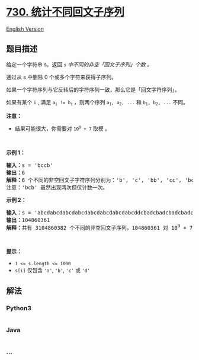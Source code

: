 # [730. 统计不同回文子序列](https://leetcode.cn/problems/count-different-palindromic-subsequences)

[English Version](/solution/0700-0799/0730.Count%20Different%20Palindromic%20Subsequences/README_EN.md)

## 题目描述

<!-- 这里写题目描述 -->

<p>给定一个字符串 s，返回 <em><code>s</code>&nbsp;中不同的非空「回文子序列」个数 。</em></p>

<p>通过从 s&nbsp;中删除 0 个或多个字符来获得子序列。</p>

<p>如果一个字符序列与它反转后的字符序列一致，那么它是「回文字符序列」。</p>

<p>如果有某个 <code>i</code> , 满足&nbsp;<code>a<sub>i</sub>&nbsp;!= b<sub>i</sub></code><sub>&nbsp;</sub>，则两个序列&nbsp;<code>a<sub>1</sub>, a<sub>2</sub>, ...</code>&nbsp;和&nbsp;<code>b<sub>1</sub>, b<sub>2</sub>, ...</code>&nbsp;不同。</p>

<p><strong>注意：</strong></p>

<ul>
	<li>结果可能很大，你需要对&nbsp;<code>10<sup>9</sup>&nbsp;+ 7</code>&nbsp;取模 。</li>
</ul>

<p>&nbsp;</p>

<p><strong>示例 1：</strong></p>

<pre>
<strong>输入：</strong>s = 'bccb'
<strong>输出：</strong>6
<strong>解释：</strong>6 个不同的非空回文子字符序列分别为：'b', 'c', 'bb', 'cc', 'bcb', 'bccb'。
注意：'bcb' 虽然出现两次但仅计数一次。
</pre>

<p><strong>示例 2：</strong></p>

<pre>
<strong>输入：</strong>s = 'abcdabcdabcdabcdabcdabcdabcdabcddcbadcbadcbadcbadcbadcbadcbadcba'
<strong>输出：</strong>104860361
<strong>解释：</strong>共有 3104860382 个不同的非空回文子序列，104860361 对 10<sup>9</sup> + 7 取模后的值。
</pre>

<p>&nbsp;</p>

<p><strong>提示：</strong></p>

<ul>
	<li><code>1 &lt;= s.length &lt;= 1000</code></li>
	<li><code>s[i]</code>&nbsp;仅包含&nbsp;<code>'a'</code>,&nbsp;<code>'b'</code>,&nbsp;<code>'c'</code>&nbsp;或&nbsp;<code>'d'</code>&nbsp;</li>
</ul>

## 解法

<!-- 这里可写通用的实现逻辑 -->

<!-- tabs:start -->

### **Python3**

<!-- 这里可写当前语言的特殊实现逻辑 -->

```python

```

### **Java**

<!-- 这里可写当前语言的特殊实现逻辑 -->

```java

```

### **...**

```

```

<!-- tabs:end -->
